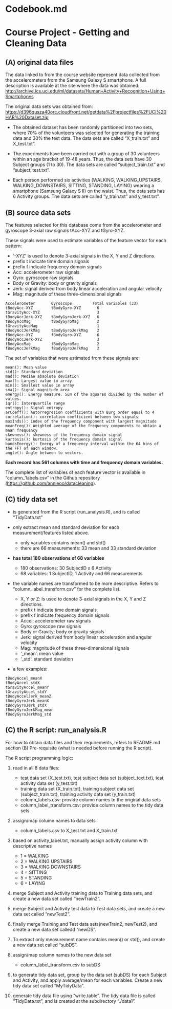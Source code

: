 # Codebook.md

# Course Project - Getting and Cleaning Data

## (A) original data files

The data linked to from the course website represent data collected from the accelerometers from the Samsung Galaxy S smartphone. A full description is available at the site where the data was obtained:
http://archive.ics.uci.edu/ml/datasets/Human+Activity+Recognition+Using+Smartphones 

The original data sets was obtained from:
https://d396qusza40orc.cloudfront.net/getdata%2Fprojectfiles%2FUCI%20HAR%20Dataset.zip 

- The obtained dataset has been randomly partitioned into two sets, where 70% of the volunteers was selected for generating the training data and 30% the test data. The data sets are called “X_train.txt” and X_test.txt”.

- The experiments have been carried out with a group of 30 volunteers within an age bracket of 19-48 years. Thus, the data sets have 30 Subject groups (1 to 30). The data sets are called “subject_train.txt” and “subject_test.txt”.  

- Each person performed six activities (WALKING, WALKING_UPSTAIRS, WALKING_DOWNSTAIRS, SITTING, STANDING, LAYING) wearing a smartphone (Samsung Galaxy S II) on the waist. Thus, the data sets has 6 Activity groups.  The data sets are called “y_train.txt” and y_test.txt”.



## (B) source data sets

The features selected for this database come from the accelerometer and gyroscope 3-axial raw signals tAcc-XYZ and tGyro-XYZ.

These signals were used to estimate variables of the feature vector for each pattern:  
- ‘-XYZ' is used to denote 3-axial signals in the X, Y and Z directions.
- prefix t indicate time domain signals
- prefix f indicate frequency domain signals
- Acc: accelerometer raw signals
- Gyro: gyroscope raw signals
- Body or Gravity: body or gravity signals
- Jerk: signal derived from body linear acceleration and angular velocity
- Mag: magnitude of these three-dimensional signals
```
Accelerometer		Gyroscope         Total variables (33)tBodyAcc-XYZ		tBodyGyro-XYZ		6tGravityAcc-XYZ	        		        3tBodyAccJerk-XYZ	tBodyGyroJerk-XYZ	6tBodyAccMag	        tBodyGyroMag		2tGravityAccMag			                1tBodyAccJerkMag		tBodyGyroJerkMag	2fBodyAcc-XYZ		fBodyGyro-XYZ		6fBodyAccJerk-XYZ		                3fBodyAccMag	        fBodyGyroMag		2fBodyAccJerkMag		fBodyGyroJerkMag	2
```

The set of variables that were estimated from these signals are: 
```
mean(): Mean value
std(): Standard deviation
mad(): Median absolute deviation 
max(): Largest value in array
min(): Smallest value in array
sma(): Signal magnitude area
energy(): Energy measure. Sum of the squares divided by the number of values. 
iqr(): Interquartile range 
entropy(): Signal entropy
arCoeff(): Autorregresion coefficients with Burg order equal to 4
correlation(): correlation coefficient between two signals
maxInds(): index of the frequency component with largest magnitude
meanFreq(): Weighted average of the frequency components to obtain a mean frequency
skewness(): skewness of the frequency domain signal 
kurtosis(): kurtosis of the frequency domain signal 
bandsEnergy(): Energy of a frequency interval within the 64 bins of the FFT of each window.
angle(): Angle between to vectors.
```

**Each record has 561 columns with time and frequency domain variables.**

The complete list of variables of each feature vector is available in “column_’labels.csv” in the Github repository (https://github.com/annieoo/datacleaning).


## (C) tidy data set
- is generated from the R script (run_analysis.R), and is called “TidyData.txt”
- only extract mean and standard deviation for each measurement/features listed above. 
  - only variables contains mean() and std()
  - there are 66 measurements: 33 mean and 33 standard deviation
- **has total 180 observations of 68 variables** 
  - 180 observations: 30 SubjectID x 6 Activity
  - 68 variables: 1 SubjectID, 1 Activity and 66 measurements 

- the variable names are transformed to be more descriptive. Refers to “column_label_transform.csv” for the complete list.
  - X, Y or Z: is used to denote 3-axial signals in the X, Y and Z directions.
  - prefix t indicate time domain signals
  - prefix f indicate frequency domain signals
  - Accel: accelerometer raw signals
  - Gyro: gyroscope raw signals
  - Body or Gravity: body or gravity signals
  - Jerk: signal derived from body linear acceleration and angular velocity
  - Mag: magnitude of these three-dimensional signals
  - ‘_mean’: mean value
  - ‘_std’: standard deviation
- a few examples:
```     
tBodyAccel_meanXtBodyAccel_stdXtGravityAccel_meanYtGravityAccel_stdY
tBodyAccelJerk_meanZ
tBodyGyroJerk_meanX
tBodyGyroJerk_stdX
fBodyGyroJerkMag_meanfBodyGyroJerkMag_std
```

## (C) the R script: run_analysis.R
For how to obtain data files and their requirements, refers to README.md section (B) Pre-requisite (what is needed before running the R script).

The R script programming logic:
1. read in all 8 data files:
   - test data set (X_test.txt), test subject data set (subject_text.txt), test activity data set (y_test.txt)
   - training data set (X_train.txt), training subject data set (subject_train.txt), training activity data set (y_train.txt)
   - column_labels.csv: provide column names to the original data sets
   - column_label_transform.csv: provide column names to the tidy data sets

2. assign/map column names to data sets
   - column_labels.csv to X_test.txt and X_train.txt

3. based on activity_label.txt, manually assign activity column with descriptive names
   - 1 = WALKING
   - 2 = WALKING UPSTAIRS
   - 3 = WALKING DOWNSTAIRS
   - 4 = SITTING
   - 5 = STANDING
   - 6 = LAYING

4. merge Subject and Activity training data to Training data sets, and create a new data set called “newTrain2”.  

5. merge Subject and Activity test data to Test data sets, and create a new data set called “newTest2”.

6. finally merge Training and Test data sets(newTrain2, newTest2), and create a new data set calledd “newDS”.

7. To extract only measurement name contains mean() or std(), and create a new data set called “subDS”.

8. assign/map column names to the new data set
   - column_label_transform.csv to subDS

9. to generate tidy data set, group by the data set (subDS) for each Subject and Activity, and apply average/mean for each variables.  Create a new tidy data set called “MyTidyData”.

10. generate tidy data file using “write.table”. The tidy data file is called “TidyData.txt”, and is created at the subdirectory “./data1”.






